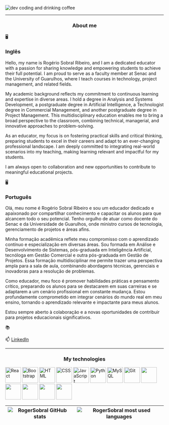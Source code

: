 ![dev coding and drinking coffee](https://media.tenor.com/8tr_CU6730MAAAAM/web-dev-website-development.gif)

---

<h3 align="center"> About me </h3>

🖥️ <h3>Inglês</h3>
Hello, my name is Rogério Sobral Ribeiro, and I am a dedicated educator with a passion for sharing knowledge and empowering students to achieve their full potential. I am proud to serve as a faculty member at Senac and the University of Guarulhos, where I teach courses in technology, project management, and related fields.

My academic background reflects my commitment to continuous learning and expertise in diverse areas. I hold a degree in Analysis and Systems Development, a postgraduate degree in Artificial Intelligence, a Technologist degree in Commercial Management, and another postgraduate degree in Project Management. This multidisciplinary education enables me to bring a broad perspective to the classroom, combining technical, managerial, and innovative approaches to problem-solving.

As an educator, my focus is on fostering practical skills and critical thinking, preparing students to excel in their careers and adapt to an ever-changing professional landscape. I am deeply committed to integrating real-world scenarios into my teaching, making learning relevant and impactful for my students.

I am always open to collaboration and new opportunities to contribute to meaningful educational projects.

🖥️ <h3>Português</h3>
Olá, meu nome é Rogério Sobral Ribeiro e sou um educador dedicado e apaixonado por compartilhar conhecimento e capacitar os alunos para que alcancem todo o seu potencial. Tenho orgulho de atuar como docente do Senac e da Universidade de Guarulhos, onde ministro cursos de tecnologia, gerenciamento de projetos e áreas afins.

Minha formação acadêmica reflete meu compromisso com o aprendizado contínuo e especialização em diversas áreas. Sou formada em Análise e Desenvolvimento de Sistemas, pós-graduada em Inteligência Artificial, tecnóloga em Gestão Comercial e outra pós-graduada em Gestão de Projetos. Essa formação multidisciplinar me permite trazer uma perspectiva ampla para a sala de aula, combinando abordagens técnicas, gerenciais e inovadoras para a resolução de problemas.

Como educador, meu foco é promover habilidades práticas e pensamento crítico, preparando os alunos para se destacarem em suas carreiras e se adaptarem a um cenário profissional em constante mudança. Estou profundamente comprometido em integrar cenários do mundo real em meu ensino, tornando o aprendizado relevante e impactante para meus alunos.

Estou sempre aberto à colaboração e a novas oportunidades de contribuir para projetos educacionais significativos.

📚 

📫 [LinkedIn]((https://www.linkedin.com/in/rogerio-sobral-ribeiro-49228552/))

---

<h3 align="center"> My technologies </h3>

<div>
          <img src="https://cdn.jsdelivr.net/gh/devicons/devicon@latest/icons/react/react-original.svg" alt="React" width="50em" />
          <img src="https://cdn.jsdelivr.net/gh/devicons/devicon@latest/icons/bootstrap/bootstrap-original.svg" alt="Bootstrap" width="50em"/>
          <img src="https://cdn.jsdelivr.net/gh/devicons/devicon@latest/icons/html5/html5-original.svg" alt="HTML" width="50em"/>
          <img src="https://cdn.jsdelivr.net/gh/devicons/devicon@latest/icons/css3/css3-original.svg" alt="CSS" width="50em"/>
          <img src="https://cdn.jsdelivr.net/gh/devicons/devicon@latest/icons/javascript/javascript-original.svg" alt="JavaScript" width="50em"/>
          <img src="https://cdn.jsdelivr.net/gh/devicons/devicon@latest/icons/python/python-original.svg" alt="Python" width="50em" />
          <img src="https://cdn.jsdelivr.net/gh/devicons/devicon@latest/icons/mysql/mysql-original-wordmark.svg" alt="MySQL" width="50em" />
          <img src="https://cdn.jsdelivr.net/gh/devicons/devicon@latest/icons/git/git-original.svg" alt="Git" width="50em" />
          <img src="https://cdn.jsdelivr.net/gh/devicons/devicon@latest/icons/java/java-original.svg"  width="50em" />
          <img src="https://cdn.jsdelivr.net/gh/devicons/devicon@latest/icons/json/json-original.svg" width="50em" />
           <img src="https://cdn.jsdelivr.net/gh/devicons/devicon@latest/icons/nodejs/nodejs-original.svg" width="50em" />
            <img src="https://cdn.jsdelivr.net/gh/devicons/devicon@latest/icons/pandas/pandas-original.svg" width="50em" />
            <img src="https://cdn.jsdelivr.net/gh/devicons/devicon@latest/icons/numpy/numpy-original.svg" width="50em" />
          
          
          

          
          
  
</div>



| ![RogerSobral GitHub stats](https://github-readme-stats.vercel.app/api?username=RogerSobral&show_icons=true&theme=dracula) | ![RogerSobral most used languages](https://github-readme-stats.vercel.app/api/top-langs/?username=RogerSobral&layout=compact&theme=dracula&hide_border=true) |
| --- | --- |
